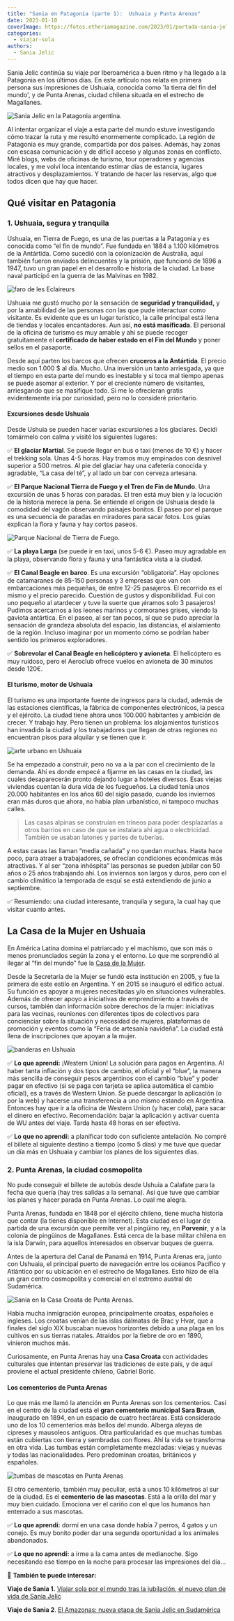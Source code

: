 ```yaml
---
title: "Sania en Patagonia (parte 1):  Ushuaia y Punta Arenas"
date: 2023-01-10
coverImage: https://fotos.etheriamagazine.com/2023/01/portada-sania-jelic-patagonia.jpg
categories: 
  - viajar-sola
authors: 
  - Sania Jelic
---
```


Sania Jelic continúa su viaje por Iberoamérica a buen ritmo y ha llegado a la Patagonia 
en los últimos días. En este artículo nos relata en primera persona sus impresiones de 
Ushuaia, conocida como 'la tierra del fin del mundo', y de Punta Arenas, ciudad chilena 
situada en el estrecho de Magallanes. 

![Sania Jelic en la Patagonia argentina.](https://fotos.etheriamagazine.com/2023/01/Sania-calafate.jpg "Sania en la Patagonia argentina. © Sania Jelic")

Al intentar organizar el viaje a esta parte del mundo estuve investigando cómo trazar la 
ruta y me resultó enormemente complicado. La región de Patagonia es muy grande, 
compartida por dos países. Además, hay zonas con escasa comunicación y de difícil acceso 
y algunas zonas en conflicto. Miré blogs, webs de oficinas de turismo, tour operadores y 
agencias locales, y me volví loca intentando estimar días de estancia, lugares 
atractivos y desplazamientos. Y tratando de hacer las reservas, algo que todos dicen que 
hay que hacer. 

## Qué visitar en Patagonia

### 1\. Ushuaia, segura y tranquila

Ushuaia, en Tierra de Fuego, es una de las puertas a la Patagonia y es conocida como “el 
fin de mundo”. Fue fundada en 1884 a 1.100 kilómetros de la Antártida. Como sucedió con 
la colonización de Australia, aquí también fueron enviados delincuentes y la prisión, 
que funcionó de 1896 a 1947, tuvo un gran papel en el desarrollo e historia de la 
ciudad. La base naval participó en la guerra de las Malvinas en 1982. 

![faro de les Eclaireurs](https://fotos.etheriamagazine.com/2023/01/Ushuaia-faro-eclaireurs.jpg "El faro de Les Eclaireurs se puede ver en la navegación por el Canal de Beagle.")

Ushuaia me gustó mucho por la sensación de **seguridad y tranquilidad,** y por la 
amabilidad de las personas con las que pude interactuar como visitante. Es evidente que 
es un lugar turístico, la calle principal está llena de tiendas y locales encantadores. 
Aun así, **no está masificada**. El personal de la oficina de turismo es muy amable y 
ahí se puede recoger gratuitamente el **certificado de haber estado en el Fin del 
Mundo** y poner sellos en el pasaporte. 

Desde aquí parten los barcos que ofrecen **cruceros a la Antártida**. El precio medio 
son 1.000 $ al día. Mucho. Una inversión un tanto arriesgada, ya que el tiempo en esta 
parte del mundo es inestable y si toca mal tiempo apenas se puede asomar al exterior. Y 
por el creciente número de visitantes, arriesgando que se masifique todo. Si me lo 
ofrecieran gratis evidentemente iría por curiosidad, pero no lo consideré prioritario. 

#### Excursiones desde Ushuaia

Desde Ushuia se pueden hacer varias excursiones a los glaciares. Decidí tomármelo con 
calma y visité los siguientes lugares: 

✅ **El glaciar Martial**. Se puede llegar en bus o taxi (menos de 10 €) y hacer el 
trekking sola. Unas 4-5 horas. Hay tramos muy empinados con desnivel superior a 500 
metros. Al pie del glaciar hay una cafetería conocida y agradable, “La casa del té”, y 
al lado un bar con cerveza artesana. 

✅ **El Parque Nacional Tierra de Fuego y el Tren de Fin de Mundo**. Una excursión de 
unas 5 horas con paradas. El tren está muy bien y la locución de la historia merece la 
pena. Se entiende el origen de Ushuaia desde la comodidad del vagón observando paisajes 
bonitos. El paseo por el parque es una secuencia de paradas en miradores para sacar 
fotos. Los guías explican la flora y fauna y hay cortos paseos. 

![Parque Nacional de Tierra de Fuego.](https://fotos.etheriamagazine.com/2023/01/Sania-tierra-fuego-ushuaia.jpg "Parque Nacional de Tierra de Fuego. © SJ")

✅ **La playa Larga** (se puede ir en taxi, unos 5-6 €). Paseo muy agradable en la playa, 
observando flora y fauna y una fantástica vista a la ciudad. 

✅ **El Canal Beagle en barco**. Es una excursión “obligatoria”. Hay opciones de 
catamaranes de 85-150 personas y 3 empresas que van con embarcaciones más pequeñas, de 
entre 12-25 pasajeros. El recorrido es el mismo y el precio parecido. Cuestión de gustos 
y disponibilidad. Fui con uno pequeño al atardecer y tuve la suerte que ¡éramos solo 3 
pasajeros! Pudimos acercarnos a los leones marinos y cormoranes grises, viendo la 
gaviota antártica. En el paseo, al ser tan pocos, sí que se pudo apreciar la sensación 
de grandeza absoluta del espacio, las distancias, el aislamiento de la región. Incluso 
imaginar por un momento cómo se podrían haber sentido los primeros exploradores. 

✅ **Sobrevolar el Canal Beagle en helicóptero y avioneta**. El helicóptero es muy 
ruidoso, pero el Aeroclub ofrece vuelos en avioneta de 30 minutos desde 120€. 

#### El turismo, motor de Ushuaia

El turismo es una importante fuente de ingresos para la ciudad, además de las estaciones 
científicas, la fábrica de componentes electrónicos, la pesca y el ejército. La ciudad 
tiene ahora unos 100.000 habitantes y ambición de crecer. Y trabajo hay. Pero tienen un 
problema: los alojamientos turísticos han invadido la ciudad y los trabajadores que 
llegan de otras regiones no encuentran pisos para alquilar y se tienen que ir. 

![arte urbano en Ushuaia](https://fotos.etheriamagazine.com/2023/01/Sania-ushuaia-murales.jpg "Murales de Ushuaia. © SJ")

Se ha empezado a construir, pero no va a la par con el crecimiento de la demanda. Ahí es 
donde empecé a fijarme en las casas en la ciudad, las cuales desaparecerán pronto 
dejando lugar a hoteles diversos. Esas viejas viviendas cuentan la dura vida de los 
fuegueños. La ciudad tenía unos 20.000 habitantes en los años 60 del siglo pasado, 
cuando los inviernos eran más duros que ahora, no había plan urbanístico, ni tampoco 
muchas calles. 

> Las casas alpinas se construían en trineos para poder desplazarlas a otros barrios en 
> caso de que se instalara ahí agua o electricidad. También se usaban latones y partes de 
> tuberías. 

A estas casas las llaman “media cañada” y no quedan muchas. Hasta hace poco, para atraer 
a trabajadores, se ofrecían condiciones económicas más atractivas. Y al ser “zona 
inhóspita” las personas se pueden jubilar con 50 años o 25 años trabajando ahí. Los 
inviernos son largos y duros, pero con el cambio climático la temporada de esquí se está 
extendiendo de junio a septiembre. 

✅ Resumiendo: una ciudad interesante, tranquila y segura, la cual hay que visitar cuanto 
antes. 

## La Casa de la Mujer en Ushuaia

En América Latina domina el patriarcado y el machismo, que son más o menos pronunciados 
según la zona y el entorno. Lo que me sorprendió al llegar al “fin del mundo” fue la [Casa 
de la Mujer](https://nosotrashacemos.ushuaia.gob.ar/inicio). 

Desde la Secretaría de la Mujer se fundó esta institución en 2005, y fue la primera de 
este estilo en Argentina. Y en 2015 se inauguró el edifico actual. Su función es apoyar 
a mujeres necesitadas y/o en situaciones vulnerables. Además de ofrecer apoyo a 
iniciativas de emprendimiento a través de cursos, también dan información sobre derechos 
de la mujer: iniciativas para las vecinas, reuniones con diferentes tipos de colectivos 
para concienciar sobre la situación y necesidad de mujeres, plataformas de promoción y 
eventos como la “Feria de artesanía navideña”. La ciudad está llena de inscripciones que 
apoyan a la mujer. 

![banderas en Ushuaia](https://fotos.etheriamagazine.com/2023/01/sania-ushuaia-banderas.jpg "Sania Jelic señalando la bandera de Croacia, su país de origen, en Ushuaia. © SJ")

✅ **Lo que aprendí:** ¡Western Union! La solución para pagos en Argentina. Al haber 
tanta inflación y dos tipos de cambio, el oficial y el “blue”, la manera más sencilla de 
conseguir pesos argentinos con el cambio “blue” y poder pagar en efectivo (si se paga 
con tarjeta se aplica automática el cambio oficial), es a través de Western Union. Se 
puede descargar la aplicación (o por la web) y hacerse una transferencia a uno mismo 
estando en Argentina. Entonces hay que ir a la oficina de Western Union (y hacer cola), 
para sacar el dinero en efectivo. Recomendación: bajar la aplicación y activar cuenta de 
WU antes del viaje. Tarda hasta 48 horas en ser efectiva. 

✅ **Lo que no aprendí:** a planificar todo con suficiente antelación. No compré el 
billete al siguiente destino a tiempo (como 5 días) y me tuve que quedar un día más en 
Ushuaia y cambiar los planes de los siguientes días. 

### 2\. Punta Arenas, la ciudad cosmopolita

No pude conseguir el billete de autobús desde Ushuia a Calafate para la fecha que quería 
(hay tres salidas a la semana). Así que tuve que cambiar los planes y hacer parada en 
Punta Arenas. Lo cual me alegra. 

Punta Arenas, fundada en 1848 por el ejército chileno, tiene mucha historia que contar 
(la tienes disponible en Internet). Esta ciudad es el lugar de partida de una excursión 
que permite ver al pingüino rey, en **Porvenir**, y a la colonia de pingüinos de 
Magallanes. Está cerca de la base militar chilena en la isla Darwin, para aquellos 
interesados en observar buques de guerra. 

Antes de la apertura del Canal de Panamá en 1914, Punta Arenas era, junto con Ushuaia, 
el principal puerto de navegación entre los océanos Pacífico y Atlántico por su 
ubicación en el estrecho de Magallanes. Esto hizo de ella un gran centro cosmopolita y 
comercial en el extremo austral de Sudamérica. 

![Sania en la Casa Croata de Punta Arenas.](https://fotos.etheriamagazine.com/2023/01/Sania-Punta-arenas-casa-croata.jpg "Sania en la Casa Croata de Punta Arenas. © SJ")

Había mucha inmigración europea, principalmente croatas, españoles e ingleses. Los 
croatas venían de las islas dálmatas de Brac y Hvar, que a finales del siglo XIX 
buscaban nuevos horizontes debido a una plaga en los cultivos en sus tierras natales. 
Atraídos por la fiebre de oro en 1890, vinieron muchos más. 

Curiosamente, en Punta Arenas hay una **Casa Croata** con actividades culturales que 
intentan preservar las tradiciones de este país, y de aquí proviene el actual presidente 
chileno, Gabriel Boric. 

#### Los cementerios de Punta Arenas

Lo que más me llamó la atención en Punta Arenas son los cementerios. Casi en el centro 
de la ciudad está el **gran cementerio municipal Sara Braun**, inaugurado en 1894, en un 
espacio de cuatro hectáreas. Está considerado uno de los 10 cementerios más bellos del 
mundo. Alberga aleyas de cipreses y mausoleos antiguos. Otra particularidad es que 
muchas tumbas están cubiertas con tierra y sembradas con flores. Ahí la vida se 
transforma en otra vida. Las tumbas están completamente mezcladas: viejas y nuevas y 
todas las nacionalidades. Pero predominan croatas, británicos y españoles. 

![tumbas de mascotas en Punta Arenas](https://fotos.etheriamagazine.com/2023/01/Sania-Punta-arenas-cementerio-mascotas.jpg "Cementerio de mascotas en Punta Arenas. © SJ")

El otro cementerio, también muy peculiar, está a unos 10 kilómetros al sur de la ciudad. 
Es el **cementerio de las mascotas**. Está a la orilla del mar y muy bien cuidado. 
Emociona ver el cariño con el que los humanos han enterrado a sus mascotas. 

✅ **Lo que aprendí:** dormí en una casa donde había 7 perros, 4 gatos y un conejo. Es 
muy bonito poder dar una segunda oportunidad a los animales abandonados. 

✅ **Lo que no aprendí:** a irme a la cama antes de medianoche. Sigo necesitando ese 
tiempo en la noche para procesar las impresiones del día… 

📌 **También te puede interesar:** 

**Viaje de Sania 1.** [Viajar sola por el mundo tras la jubilación, el nuevo plan de 
vida de Sania 
Jelic](https://etheriamagazine.com/2022/12/13/sania-jelic-viajar-sola-mas-65/) 

**Viaje de Sania 2**. [El Amazonas: nueva etapa de Sania Jelic en 
Sudamérica](https://etheriamagazine.com/2022/12/24/sania-jelic-amazonas/)
